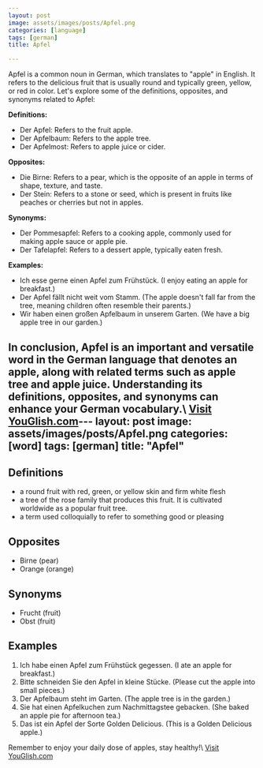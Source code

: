 ```yaml
---
layout: post
image: assets/images/posts/Apfel.png
categories: [language]
tags: [german]
title: Apfel

---
```


Apfel is a common noun in German, which translates to "apple" in English. It refers to the delicious fruit that is usually round and typically green, yellow, or red in color. Let's explore some of the definitions, opposites, and synonyms related to Apfel:

**Definitions:**
- Der Apfel: Refers to the fruit apple.
- Der Apfelbaum: Refers to the apple tree.
- Der Apfelmost: Refers to apple juice or cider.

**Opposites:**
- Die Birne: Refers to a pear, which is the opposite of an apple in terms of shape, texture, and taste.
- Der Stein: Refers to a stone or seed, which is present in fruits like peaches or cherries but not in apples.

**Synonyms:**
- Der Pommesapfel: Refers to a cooking apple, commonly used for making apple sauce or apple pie.
- Der Tafelapfel: Refers to a dessert apple, typically eaten fresh.

**Examples:**
- Ich esse gerne einen Apfel zum Frühstück. (I enjoy eating an apple for breakfast.)
- Der Apfel fällt nicht weit vom Stamm. (The apple doesn't fall far from the tree, meaning children often resemble their parents.)
- Wir haben einen großen Apfelbaum in unserem Garten. (We have a big apple tree in our garden.)

In conclusion, Apfel is an important and versatile word in the German language that denotes an apple, along with related terms such as apple tree and apple juice. Understanding its definitions, opposites, and synonyms can enhance your German vocabulary.\ <a id="yg-widget-0" class="youglish-widget" data-query="Apfel" data-lang="german" data-components="8412" data-auto-start="0" data-bkg-color="theme_light" data-title="How%20to%20pronounce%20Apfel%20in%20German"  rel="nofollow" href="https://youglish.com">Visit YouGlish.com</a><script async src="https://youglish.com/public/emb/widget.js" charset="utf-8"></script>---
layout: post
image: assets/images/posts/Apfel.png
categories: [word]
tags: [german]
title: "Apfel"
---

## Definitions

- a round fruit with red, green, or yellow skin and firm white flesh
- a tree of the rose family that produces this fruit. It is cultivated worldwide as a popular fruit tree.
- a term used colloquially to refer to something good or pleasing

## Opposites

- Birne (pear)
- Orange (orange)

## Synonyms

- Frucht (fruit)
- Obst (fruit)

## Examples

1. Ich habe einen Apfel zum Frühstück gegessen. (I ate an apple for breakfast.)
2. Bitte schneiden Sie den Apfel in kleine Stücke. (Please cut the apple into small pieces.)
3. Der Apfelbaum steht im Garten. (The apple tree is in the garden.)
4. Sie hat einen Apfelkuchen zum Nachmittagstee gebacken. (She baked an apple pie for afternoon tea.)
5. Das ist ein Apfel der Sorte Golden Delicious. (This is a Golden Delicious apple.)

Remember to enjoy your daily dose of apples, stay healthy!\ <a id="yg-widget-0" class="youglish-widget" data-query="Apfel" data-lang="german" data-components="8412" data-auto-start="0" data-bkg-color="theme_light" data-title="How%20to%20pronounce%20Apfel%20in%20German"  rel="nofollow" href="https://youglish.com">Visit YouGlish.com</a><script async src="https://youglish.com/public/emb/widget.js" charset="utf-8"></script>